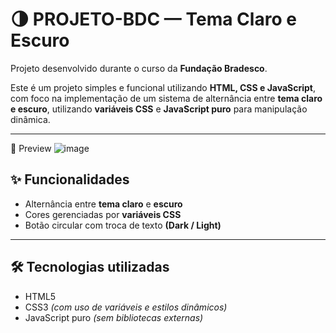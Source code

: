 # 🌗 PROJETO-BDC — Tema Claro e Escuro

Projeto desenvolvido durante o curso da **Fundação Bradesco**.

Este é um projeto simples e funcional utilizando **HTML, CSS e JavaScript**, com foco na implementação de um sistema de alternância entre **tema claro e escuro**, utilizando **variáveis CSS** e **JavaScript puro** para manipulação dinâmica.

---
📸 Preview
![image](https://github.com/user-attachments/assets/6e107c68-2099-491f-9e2d-3012684b3b71)


## ✨ Funcionalidades

- Alternância entre **tema claro** e **escuro**
- Cores gerenciadas por **variáveis CSS**
- Botão circular com troca de texto **(Dark / Light)**

---

## 🛠️ Tecnologias utilizadas

- HTML5  
- CSS3 *(com uso de variáveis e estilos dinâmicos)*  
- JavaScript puro *(sem bibliotecas externas)*
